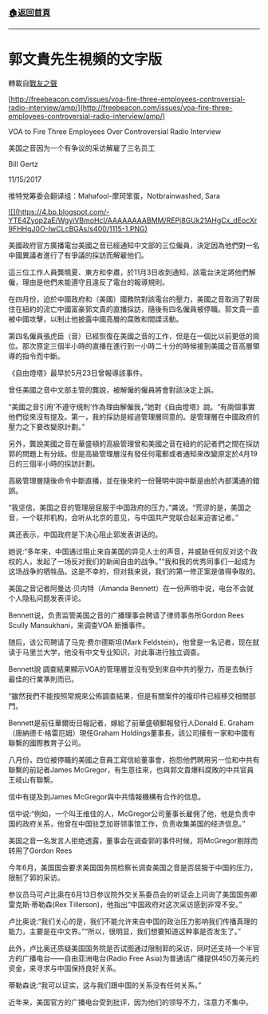 ###  [:house:返回首頁](https://github.com/ourhimalayas/txt)
---
# 郭文貴先生視頻的文字版
轉載自[戰友之聲](http://littleantvoice.blogspot.com)

[http://freebeacon.com/issues/voa-fire-three-employees-controversial-radio-interview/amp/](http://freebeacon.com/issues/voa-fire-three-employees-controversial-radio-interview/amp/)



VOA to Fire Three Employees Over Controversial Radio Interview

美国之音因为一个有争议的采访解雇了三名员工



Bill Gertz

11/15/2017



推特党筹委会翻译组：Mahafool-摩珂笨蛋，Notbrainwashed, Sara



[!\[\](https://4.bp.blogspot.com/-YTE4Zyop2aE/WgyiVBmoHcI/AAAAAAAABMM/REPj8GUk21AHgCx_dEocXr9FHHgJ0O-IwCLcBGAs/s400/1115-1.PNG)](https://4.bp.blogspot.com/-YTE4Zyop2aE/WgyiVBmoHcI/AAAAAAAABMM/REPj8GUk21AHgCx_dEocXr9FHHgJ0O-IwCLcBGAs/s1600/1115-1.PNG)





美國政府官方廣播電台美國之音已經通知中文部的三位僱員，決定因為他們對一名中國異議者進行了有爭議的採訪而解雇他们。



這三位工作人員龔曉夏、東方和李肅，於11月3日收到通知，該電台決定將他們解僱，理由是他們未能遵守且違反了電台的報導規則。



在四月份，迫於中國政府和（美國）國務院對該電台的壓力，美國之音取消了對居住在紐約的流亡中國富豪郭文貴的直播採訪，隨後有四名僱員被停職。郭文貴一直被中國攻擊，以制止他披露中國高層的腐敗和間諜活動。



第四名僱員張虎臣（音）已經恢復在美國之音的工作，但是在一個比以前更低的崗位。那次原定三個半小時的直播在進行到一小時二十分的時候接到美國之音高層領導的指令而中斷。

《自由燈塔》最早於5月23日曾報導該事件。



曾任美國之音中文部主管的龔說，被解僱的僱員將會對該決定上訴。

“美國之音引用‘不遵守規則’作為理由解僱我，”她對《自由燈塔》說。“有兩個事實他們從來沒有提及。第一，我的採訪是經過管理層同意的。是管理層在中國政府的壓力之下要改變原計劃。”



另外，龔說美國之音在華盛頓的高級管理曾和美國之音在紐約的記者們之間在採訪郭的問題上有分歧。但是高級管理層沒有發任何電郵或者通知來改變原定於4月19日的三個半小時的採訪計劃。



高級管理層隨後命令中斷直播，並在後來的一份聲明中說中斷是由於內部溝通的錯誤。

“我坚信，美国之音的管理层屈服于中国政府的压力，”龚说。“荒谬的是，美国之音，一个联邦机构，会听从北京的意见，与中国共产党联合起来迫害记者。”



龚还表示，中国政府是下决心阻止郭发表讲话的。



她说:“多年来，中国通过阻止来自美国的异见人士的声音，并威胁任何反对这个政权的人，发起了一场反对我们的新闻自由的战争。”“我和我的优秀同事们一起成为这场战争的牺牲品。这是不幸的，但对我来说，我们的第一修正案是值得争取的。



美国之音记者阿曼达·贝内特（Amanda Bennett）在一份声明中说，电台不会就个人隐私问题发表评论。



Bennett说，负责监管美国之音的广播理事会聘请了律师事务所Gordon Rees Scully Mansukhani，来调查VOA 断播事件。



随后，该公司聘请了马克·费尔德斯坦(Mark Feldstein)，他曾是一名记者，现在就读于马里兰大学，他没有中文专业知识，对此事进行独立调查。



Bennett說 調查結果顯示VOA的管理層並沒有受到來自中共的壓力，而是去執行最佳的行業準則而已。



“雖然我們不能按照常規來公佈調查結果，但是有關案件的複印件已經移交相關部門。



Bennett是前任華爾街日報記者，嫁給了前華盛頓郵報發行人Donald E. Graham（唐納德·E·格雷厄姆）現任Graham Holdings董事長，該公司擁有一家和中國有聯繫的國際教育子公司。



八月份，四位被停職的美國之音員工寫信給董事會，抱怨他們聘用另一位和中共有聯繫的前記者James McGregor，有生意往來，也與郭文貴爆料腐敗的中共官員王岐山有聯繫。



信中有提及到James McGregor與中共情報機構有合作的信息。



信中说:“例如，一个叫王维佳的人，McGregor公司董事长雇佣了他，他是负责中国的政府关系，他曾在中国驻芝加哥领事馆工作，负责收集美国的经济信息。”



美国之音一名发言人拒绝透露，董事会在调查郭的事件时候，将McGregor剔除而转用了Gordon Rees



今年6月，美国国会要求美国国务院检察长调查美国之音是否屈服于中国的压力，限制了郭的采访。



参议员马可卢比奥在6月13日参议院外交关系委员会的听证会上问询了美国国务卿雷克斯·蒂勒森(Rex Tillerson)，他指出“中国政府对这次采访感到非常不安。”



卢比奥说:“我们关心的是，我们不能允许来自中国的政治压力影响我们传播真理的能力，主要是在中文界。”“所以，很明显，我们想要知道这种事是否发生了。”



此外，卢比奥还质疑美国国务院是否试图通过限制郭的采访，同时还支持一个半官方的广播电台——自由亚洲电台(Radio Free Asia)为普通话广播提供450万美元的资金，来寻求与中国保持良好关系。



蒂勒森说:“我可以证实，这与我们跟中国的关系没有任何关系。”



近年来，美国官方的广播电台受到批评，因为他们的领导不力，注意力不集中。